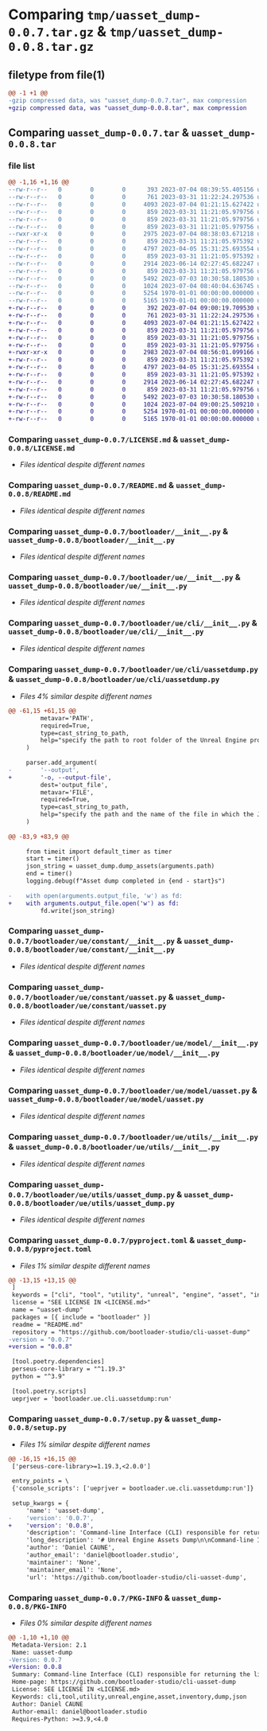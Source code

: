 # Comparing `tmp/uasset_dump-0.0.7.tar.gz` & `tmp/uasset_dump-0.0.8.tar.gz`

## filetype from file(1)

```diff
@@ -1 +1 @@
-gzip compressed data, was "uasset_dump-0.0.7.tar", max compression
+gzip compressed data, was "uasset_dump-0.0.8.tar", max compression
```

## Comparing `uasset_dump-0.0.7.tar` & `uasset_dump-0.0.8.tar`

### file list

```diff
@@ -1,16 +1,16 @@
--rw-r--r--   0        0        0      393 2023-07-04 08:39:55.405156 uasset_dump-0.0.7/CHANGELOG.md
--rw-r--r--   0        0        0      761 2023-03-31 11:22:24.297536 uasset_dump-0.0.7/LICENSE.md
--rw-r--r--   0        0        0     4093 2023-07-04 01:21:15.627422 uasset_dump-0.0.7/README.md
--rw-r--r--   0        0        0      859 2023-03-31 11:21:05.979756 uasset_dump-0.0.7/bootloader/__init__.py
--rw-r--r--   0        0        0      859 2023-03-31 11:21:05.979756 uasset_dump-0.0.7/bootloader/ue/__init__.py
--rw-r--r--   0        0        0      859 2023-03-31 11:21:05.979756 uasset_dump-0.0.7/bootloader/ue/cli/__init__.py
--rwxr-xr-x   0        0        0     2975 2023-07-04 08:38:03.671218 uasset_dump-0.0.7/bootloader/ue/cli/uassetdump.py
--rw-r--r--   0        0        0      859 2023-03-31 11:21:05.975392 uasset_dump-0.0.7/bootloader/ue/constant/__init__.py
--rw-r--r--   0        0        0     4797 2023-04-05 15:31:25.693554 uasset_dump-0.0.7/bootloader/ue/constant/uasset.py
--rw-r--r--   0        0        0      859 2023-03-31 11:21:05.975392 uasset_dump-0.0.7/bootloader/ue/model/__init__.py
--rw-r--r--   0        0        0     2914 2023-06-14 02:27:45.682247 uasset_dump-0.0.7/bootloader/ue/model/uasset.py
--rw-r--r--   0        0        0      859 2023-03-31 11:21:05.979756 uasset_dump-0.0.7/bootloader/ue/utils/__init__.py
--rw-r--r--   0        0        0     5492 2023-07-03 10:30:58.180530 uasset_dump-0.0.7/bootloader/ue/utils/uasset_dump.py
--rw-r--r--   0        0        0     1024 2023-07-04 08:40:04.636745 uasset_dump-0.0.7/pyproject.toml
--rw-r--r--   0        0        0     5254 1970-01-01 00:00:00.000000 uasset_dump-0.0.7/setup.py
--rw-r--r--   0        0        0     5165 1970-01-01 00:00:00.000000 uasset_dump-0.0.7/PKG-INFO
+-rw-r--r--   0        0        0      392 2023-07-04 09:00:19.709530 uasset_dump-0.0.8/CHANGELOG.md
+-rw-r--r--   0        0        0      761 2023-03-31 11:22:24.297536 uasset_dump-0.0.8/LICENSE.md
+-rw-r--r--   0        0        0     4093 2023-07-04 01:21:15.627422 uasset_dump-0.0.8/README.md
+-rw-r--r--   0        0        0      859 2023-03-31 11:21:05.979756 uasset_dump-0.0.8/bootloader/__init__.py
+-rw-r--r--   0        0        0      859 2023-03-31 11:21:05.979756 uasset_dump-0.0.8/bootloader/ue/__init__.py
+-rw-r--r--   0        0        0      859 2023-03-31 11:21:05.979756 uasset_dump-0.0.8/bootloader/ue/cli/__init__.py
+-rwxr-xr-x   0        0        0     2983 2023-07-04 08:56:01.099166 uasset_dump-0.0.8/bootloader/ue/cli/uassetdump.py
+-rw-r--r--   0        0        0      859 2023-03-31 11:21:05.975392 uasset_dump-0.0.8/bootloader/ue/constant/__init__.py
+-rw-r--r--   0        0        0     4797 2023-04-05 15:31:25.693554 uasset_dump-0.0.8/bootloader/ue/constant/uasset.py
+-rw-r--r--   0        0        0      859 2023-03-31 11:21:05.975392 uasset_dump-0.0.8/bootloader/ue/model/__init__.py
+-rw-r--r--   0        0        0     2914 2023-06-14 02:27:45.682247 uasset_dump-0.0.8/bootloader/ue/model/uasset.py
+-rw-r--r--   0        0        0      859 2023-03-31 11:21:05.979756 uasset_dump-0.0.8/bootloader/ue/utils/__init__.py
+-rw-r--r--   0        0        0     5492 2023-07-03 10:30:58.180530 uasset_dump-0.0.8/bootloader/ue/utils/uasset_dump.py
+-rw-r--r--   0        0        0     1024 2023-07-04 09:00:25.509210 uasset_dump-0.0.8/pyproject.toml
+-rw-r--r--   0        0        0     5254 1970-01-01 00:00:00.000000 uasset_dump-0.0.8/setup.py
+-rw-r--r--   0        0        0     5165 1970-01-01 00:00:00.000000 uasset_dump-0.0.8/PKG-INFO
```

### Comparing `uasset_dump-0.0.7/LICENSE.md` & `uasset_dump-0.0.8/LICENSE.md`

 * *Files identical despite different names*

### Comparing `uasset_dump-0.0.7/README.md` & `uasset_dump-0.0.8/README.md`

 * *Files identical despite different names*

### Comparing `uasset_dump-0.0.7/bootloader/__init__.py` & `uasset_dump-0.0.8/bootloader/__init__.py`

 * *Files identical despite different names*

### Comparing `uasset_dump-0.0.7/bootloader/ue/__init__.py` & `uasset_dump-0.0.8/bootloader/ue/__init__.py`

 * *Files identical despite different names*

### Comparing `uasset_dump-0.0.7/bootloader/ue/cli/__init__.py` & `uasset_dump-0.0.8/bootloader/ue/cli/__init__.py`

 * *Files identical despite different names*

### Comparing `uasset_dump-0.0.7/bootloader/ue/cli/uassetdump.py` & `uasset_dump-0.0.8/bootloader/ue/cli/uassetdump.py`

 * *Files 4% similar despite different names*

```diff
@@ -61,15 +61,15 @@
         metavar='PATH',
         required=True,
         type=cast_string_to_path,
         help="specify the path to root folder of the Unreal Engine project' assets"
     )
 
     parser.add_argument(
-        '--output',
+        '-o, --output-file',
         dest='output_file',
         metavar='FILE',
         required=True,
         type=cast_string_to_path,
         help="specify the path and the name of the file in which the JSON dump needs to be written in"
     )
 
@@ -83,9 +83,9 @@
 
     from timeit import default_timer as timer
     start = timer()
     json_string = uasset_dump.dump_assets(arguments.path)
     end = timer()
     logging.debug(f"Asset dump completed in {end - start}s")
 
-    with open(arguments.output_file, 'w') as fd:
+    with arguments.output_file.open('w') as fd:
         fd.write(json_string)
```

### Comparing `uasset_dump-0.0.7/bootloader/ue/constant/__init__.py` & `uasset_dump-0.0.8/bootloader/ue/constant/__init__.py`

 * *Files identical despite different names*

### Comparing `uasset_dump-0.0.7/bootloader/ue/constant/uasset.py` & `uasset_dump-0.0.8/bootloader/ue/constant/uasset.py`

 * *Files identical despite different names*

### Comparing `uasset_dump-0.0.7/bootloader/ue/model/__init__.py` & `uasset_dump-0.0.8/bootloader/ue/model/__init__.py`

 * *Files identical despite different names*

### Comparing `uasset_dump-0.0.7/bootloader/ue/model/uasset.py` & `uasset_dump-0.0.8/bootloader/ue/model/uasset.py`

 * *Files identical despite different names*

### Comparing `uasset_dump-0.0.7/bootloader/ue/utils/__init__.py` & `uasset_dump-0.0.8/bootloader/ue/utils/__init__.py`

 * *Files identical despite different names*

### Comparing `uasset_dump-0.0.7/bootloader/ue/utils/uasset_dump.py` & `uasset_dump-0.0.8/bootloader/ue/utils/uasset_dump.py`

 * *Files identical despite different names*

### Comparing `uasset_dump-0.0.7/pyproject.toml` & `uasset_dump-0.0.8/pyproject.toml`

 * *Files 1% similar despite different names*

```diff
@@ -13,15 +13,15 @@
 ]
 keywords = ["cli", "tool", "utility", "unreal", "engine", "asset", "inventory", "dump", "json"]
 license = "SEE LICENSE IN <LICENSE.md>"
 name = "uasset-dump"
 packages = [{ include = "bootloader" }]
 readme = "README.md"
 repository = "https://github.com/bootloader-studio/cli-uasset-dump"
-version = "0.0.7"
+version = "0.0.8"
 
 [tool.poetry.dependencies]
 perseus-core-library = "^1.19.3"
 python = "^3.9"
 
 [tool.poetry.scripts]
 ueprjver = 'bootloader.ue.cli.uassetdump:run'
```

### Comparing `uasset_dump-0.0.7/setup.py` & `uasset_dump-0.0.8/setup.py`

 * *Files 1% similar despite different names*

```diff
@@ -16,15 +16,15 @@
 ['perseus-core-library>=1.19.3,<2.0.0']
 
 entry_points = \
 {'console_scripts': ['ueprjver = bootloader.ue.cli.uassetdump:run']}
 
 setup_kwargs = {
     'name': 'uasset-dump',
-    'version': '0.0.7',
+    'version': '0.0.8',
     'description': 'Command-line Interface (CLI) responsible for returning the list of the assets of an Unreal Engine project into a JSON structure',
     'long_description': '# Unreal Engine Assets Dump\n\nCommand-line Interface (CLI) responsible for returning the list of the assets of an Unreal Engine project into a JSON structure.\n\n## Development\n\n### Poetry\n\n_Unreal Engine Assets Dump_ project used Poetry to declare all its dependencies.  [Poetry](https://python-poetry.org/) is a python dependency management tool to manage dependencies, packages, and libraries in your python project.\n\nWe need to create the Python virtual environment using Poetry:\n\n```shell\npoetry env use /Users/Shared/Epic\\ Games/UE_5.2/Engine/Binaries/ThirdParty/Python3/Mac/bin/python3\n```\n\nWe can enter this virtual environment and install all the required dependencies:\n\n```shell\npoetry shell\npoetry update\n```\n\n\n## Publication\n\nTo publish a new version of the _Unreal Engine Assets Dump_ library to [Pypi](https://pypi.org/), we need to execute the following command:\n\n```shell\npoetry publish --build --username $PYPI_USERNAME --password $PYPI_PASSWORD\n```\n\nWhere the environment variables:\n\n- `$PYPI_USERNAME`: The value `__token__`\n- `$PYPI_PASSWORD`: The [API token](https://pypi.org/manage/account/token/) used to authenticate when uploading packages to PyPI (e.g., `pypi-...`)\n\nWe generally defined a `.env` file and add these environment variables:\n\n```text\n# Copyright (C) 2023 Bootloader.  All rights reserved.\n#\n# This software is the confidential and proprietary information of\n# Bootloader or one of its subsidiaries.  You shall not disclose this\n# confidential information and shall use it only in accordance with the\n# terms of the license agreement or other applicable agreement you\n# entered into with Bootloader.\n#\n# BOOTLOADER MAKES NO REPRESENTATIONS OR WARRANTIES ABOUT THE\n# SUITABILITY OF THE SOFTWARE, EITHER EXPRESS OR IMPLIED, INCLUDING BUT\n# NOT LIMITED TO THE IMPLIED WARRANTIES OF MERCHANTABILITY, FITNESS FOR\n# A PARTICULAR PURPOSE, OR NON-INFRINGEMENT.  BOOTLOADER SHALL NOT BE\n# LIABLE FOR ANY LOSSES OR DAMAGES SUFFERED BY LICENSEE AS A RESULT OF\n# USING, MODIFYING OR DISTRIBUTING THIS SOFTWARE OR ITS DERIVATIVES.\n\n# The Python Package Index (PyPI) API token to authenticate when\n# uploading this package to PyPI.\nPYPI_USERNAME=__token__\nPYPI_PASSWORD=pypi-(...)\n```\n\n\n## Installation\n\nTo install _Unreal Engine Assets Dump_ library to Unreal Engine, execute the following command.\n\n```shell\n/Users/Shared/Epic\\ Games/UE_5.1/Engine/Binaries/ThirdParty/Python3/Mac/bin/python3 -m pip install --upgrade uasset-dump\n/Users/Shared/Epic\\ Games/UE_5.2/Engine/Binaries/ThirdParty/Python3/Mac/bin/python3 -m pip install --upgrade uasset-dump\n```\n\n/Users/admin/Library/JenkinsAgent/workspace/client-app/scooby-app-build/main/Scooby/Content\n\n## Execution\n\nThen we can load our Unreal Engine project in Unreal Engine Editor and execute the following Python instructions in the Output Log drawer:\n\n```shell\nfrom bootloader.ue.utils import uasset_dump\nuasset_dump.dump_assets(\'/Users/dcaune/Devel/Bootloader/bootloader-human-trainer-ar5/Content\')\n```\n\nThis prints long JSON data.  For instance:\n\n```json\n[\n  {\n    "asset_name": "A_d2_ChangeOutfit_01",\n    "asset_class_path": "/Script/Engine/AnimSequence",\n    "package_name": "/Game/ArtAssets/Pets/QuadrupedDog/Animations/A_d2_ChangeOutfit_01",\n    "dependencies": [\n      "/Game/ArtAssets/Pets/QuadrupedDog/Mesh/S_d2"\n    ]\n  },\n  {\n    "asset_name": "A_d2_ChangeOutfit_02",\n    "asset_class_path": "/Script/Engine/AnimSequence",\n    "package_name": "/Game/ArtAssets/Pets/QuadrupedDog/Animations/A_d2_ChangeOutfit_02",\n    "dependencies": [\n      "/Game/ArtAssets/Pets/QuadrupedDog/Mesh/S_d2"\n    ]\n  },\n  (...)\n]\n```\n\n```shell\nexport UNREAL_ENGINE_PROJECT_PATH=/Users/admin/Library/JenkinsAgent/workspace/client-app/scooby-app-build/main/Scooby/Scooby.uproject\n\nexport UNREAL_ENGINE_ASSET_DUMP_FILE_PATH=/Users/admin/bootloader-scooby-uassets.dump.json\n\n"`find "/Users/Shared/Epic Games/UE_5.2" -name UnrealEditor-Cmd`" \\\n    "$UNREAL_ENGINE_PROJECT_PATH" \\\n    -run=pythonscript \\\n    -stdout \\\n    -Unattended \\\n    -script="/Users/admin/Downloads/run.py"\n\necho $?;\n```\n\n# Command Line Execution\n\n```shell\n\n\n```',
     'author': 'Daniel CAUNE',
     'author_email': 'daniel@bootloader.studio',
     'maintainer': 'None',
     'maintainer_email': 'None',
     'url': 'https://github.com/bootloader-studio/cli-uasset-dump',
```

### Comparing `uasset_dump-0.0.7/PKG-INFO` & `uasset_dump-0.0.8/PKG-INFO`

 * *Files 0% similar despite different names*

```diff
@@ -1,10 +1,10 @@
 Metadata-Version: 2.1
 Name: uasset-dump
-Version: 0.0.7
+Version: 0.0.8
 Summary: Command-line Interface (CLI) responsible for returning the list of the assets of an Unreal Engine project into a JSON structure
 Home-page: https://github.com/bootloader-studio/cli-uasset-dump
 License: SEE LICENSE IN <LICENSE.md>
 Keywords: cli,tool,utility,unreal,engine,asset,inventory,dump,json
 Author: Daniel CAUNE
 Author-email: daniel@bootloader.studio
 Requires-Python: >=3.9,<4.0
```

